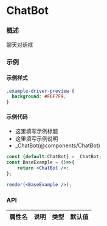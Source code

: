 
# ChatBot


### 概述

聊天对话框


### 示例


#### 示例样式

```scss
.example-driver-preview {
  background: #F6F7F9;
}
```

#### 示例代码

- 这里填写示例标题
- 这里填写示例说明
- _ChatBot(@components/ChatBot)

```jsx
const {default:ChatBot} = _ChatBot;
const BaseExample = ()=>{
    return <ChatBot />;
};

render(<BaseExample />);

```


### API

|属性名|说明|类型|默认值|
|  ---  | ---  | --- | --- |

